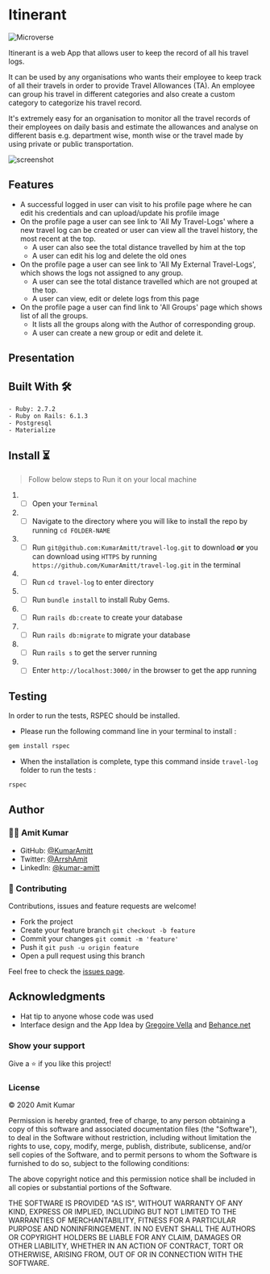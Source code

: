 # Itinerant

![Microverse](https://img.shields.io/badge/-Microverse-6F23FF?style=for-the-badge)

Itinerant is a web App that allows user to keep the record of all his travel logs.

It can be used by any organisations who wants their employee to keep track of all their travels in order to provide Travel Allowances (TA).
An employee can group his travel in different categories and also create a custom category to categorize his travel record.

It's extremely easy for an organisation to monitor all the travel records of their employees on daily basis and estimate the allowances and analyse on 
different basis e.g. department wise, month wise or the travel made by using private or public transportation.

![screenshot](./app/assets/images/scr.png)

## Features

* A successful logged in user can visit to his profile page where he can edit his credentials and can upload/update his profile image
* On the profile page a user can see link to 'All My Travel-Logs' where a new travel log can be created or user can view all the travel history, the most recent at the top.
    * A user can also see the total distance travelled by him at the top
    * A user can edit his log and delete the old ones
* On the profile page a user can see link to 'All My External Travel-Logs', which shows the logs not assigned to any group.
    * A user can see the total distance travelled which are not grouped at the top.
    * A user can view, edit or delete logs from this page
* On the profile page a user can find link to 'All Groups' page which shows list of all the groups.
    * It lists all the groups along with the Author of corresponding group.
    * A user can create a new group or edit and delete it.
    
## Presentation


## Built With 🛠

```
- Ruby: 2.7.2
- Ruby on Rails: 6.1.3
- Postgresql
- Materialize
```

## Install ⏳

> Follow below steps to Run it on your local machine

1. - [ ] Open your `Terminal`
2. - [ ] Navigate to the directory where you will like to install the repo by running `cd FOLDER-NAME`
3. - [ ] Run `git@github.com:KumarAmitt/travel-log.git` to download <b>or</b> you can download using `HTTPS` by running `https://github.com/KumarAmitt/travel-log.git` in the terminal
4. - [ ] Run `cd travel-log` to enter directory
5. - [ ] Run `bundle install` to install Ruby Gems.
6. - [ ] Run `rails db:create` to create your database
7. - [ ] Run `rails db:migrate` to migrate your database
8. - [ ] Run `rails s` to get the server running
9. - [ ] Enter `http://localhost:3000/` in the browser to get the app running

## Testing

In order to run the tests, RSPEC should be installed.

- Please run the following command line in your terminal to install :

```bash
gem install rspec
```

- When the installation is complete, type this command inside `travel-log` folder to run the tests :

```bash
rspec
```

## Author

### 👨‍💻 Amit Kumar

- GitHub: [@KumarAmitt](https://github.com/KumarAmitt)
- Twitter: [@ArrshAmit](https://twitter.com/ArrshAmitt)
- LinkedIn: [@kumar-amitt](https://www.linkedin.com/in/kumar-amitt)

### 🤝 Contributing

Contributions, issues and feature requests are welcome!

- Fork the project
- Create your feature branch `git checkout -b feature`
- Commit your changes `git commit -m 'feature'`
- Push it `git push -u origin feature`
- Open a pull request using this branch


Feel free to check the [issues page](https://github.com/KumarAmitt/travel-log/issues).


## Acknowledgments

- Hat tip to anyone whose code was used
- Interface design and the App Idea by [Gregoire Vella](https://www.behance.net/gregoirevella) and [Behance.net](https://www.behance.net/gallery/19759151/Snapscan-iOs-design-and-branding?tracking_source=)

### Show your support

Give a ⭐️ if you like this project!

### License

&copy; 2020 Amit Kumar

Permission is hereby granted, free of charge, to any person obtaining a copy
of this software and associated documentation files (the "Software"), to deal
in the Software without restriction, including without limitation the rights
to use, copy, modify, merge, publish, distribute, sublicense, and/or sell
copies of the Software, and to permit persons to whom the Software is
furnished to do so, subject to the following conditions:

The above copyright notice and this permission notice shall be included in all
copies or substantial portions of the Software.

THE SOFTWARE IS PROVIDED "AS IS", WITHOUT WARRANTY OF ANY KIND, EXPRESS OR
IMPLIED, INCLUDING BUT NOT LIMITED TO THE WARRANTIES OF MERCHANTABILITY,
FITNESS FOR A PARTICULAR PURPOSE AND NONINFRINGEMENT. IN NO EVENT SHALL THE
AUTHORS OR COPYRIGHT HOLDERS BE LIABLE FOR ANY CLAIM, DAMAGES OR OTHER
LIABILITY, WHETHER IN AN ACTION OF CONTRACT, TORT OR OTHERWISE, ARISING FROM,
OUT OF OR IN CONNECTION WITH THE SOFTWARE.
